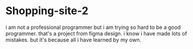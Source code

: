 # Shopping-site-2
i am not a professional programmer but i am trying so hard to be a good programmer.
that's a project from figma design.
i know i have made lots of mistakes. but it's because all i have learned by my own.
